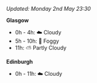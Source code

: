 *Updated: Monday 2nd May 23:30*

**Glasgow**

* 0h - 4h: :cloud: Cloudy
* 5h - 10h: :foggy: Foggy
* 11h: :partly_sunny: Partly Cloudy

**Edinburgh**

* 0h - 11h: :cloud: Cloudy
